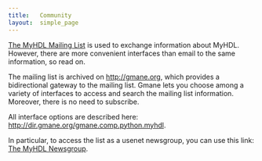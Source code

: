 ```yaml
---
title:   Community 
layout:  simple_page
---
```


[The MyHDL Mailing List](https://sourceforge.net/p/myhdl/mailman) is used to
exchange information about MyHDL. However, there are more convenient interfaces
than email to the same information, so read on.

The mailing list is archived on <http://gmane.org>, which
provides a bidirectional gateway to the mailing list. Gmane
lets you choose among a variety of interfaces to
access and search the mailing list information. Moreover,
there is no need to subscribe.

All interface options are described here:
<http://dir.gmane.org/gmane.comp.python.myhdl>.

In particular, to access the list as a usenet newsgroup, you
can use this link:
[The MyHDL Newsgroup](http://news.gmane.org/gmane.comp.python.myhdl).
